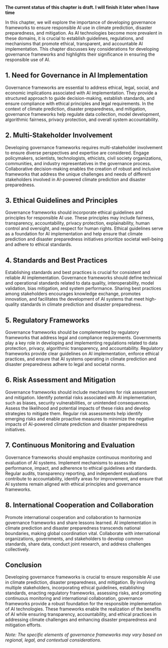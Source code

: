 **The current status of this chapter is draft. I will finish it later when I have time**

In this chapter, we will explore the importance of developing governance frameworks to ensure responsible AI use in climate prediction, disaster preparedness, and mitigation. As AI technologies become more prevalent in these domains, it is crucial to establish guidelines, regulations, and mechanisms that promote ethical, transparent, and accountable AI implementation. This chapter discusses key considerations for developing governance frameworks and highlights their significance in ensuring the responsible use of AI.

**1. Need for Governance in AI Implementation**
-----------------------------------------------

Governance frameworks are essential to address ethical, legal, social, and economic implications associated with AI implementation. They provide a structured approach to guide decision-making, establish standards, and ensure compliance with ethical principles and legal requirements. In the context of climate prediction, disaster preparedness, and mitigation, governance frameworks help regulate data collection, model development, algorithmic fairness, privacy protection, and overall system accountability.

**2. Multi-Stakeholder Involvement**
------------------------------------

Developing governance frameworks requires multi-stakeholder involvement to ensure diverse perspectives and expertise are considered. Engage policymakers, scientists, technologists, ethicists, civil society organizations, communities, and industry representatives in the governance process. Collaborative decision-making enables the creation of robust and inclusive frameworks that address the unique challenges and needs of different stakeholders involved in AI-powered climate prediction and disaster preparedness.

**3. Ethical Guidelines and Principles**
----------------------------------------

Governance frameworks should incorporate ethical guidelines and principles for responsible AI use. These principles may include fairness, transparency, accountability, privacy protection, explainability, human control and oversight, and respect for human rights. Ethical guidelines serve as a foundation for AI implementation and help ensure that climate prediction and disaster preparedness initiatives prioritize societal well-being and adhere to ethical standards.

**4. Standards and Best Practices**
-----------------------------------

Establishing standards and best practices is crucial for consistent and reliable AI implementation. Governance frameworks should define technical and operational standards related to data quality, interoperability, model validation, bias mitigation, and system performance. Sharing best practices among stakeholders encourages knowledge exchange, promotes innovation, and facilitates the development of AI systems that meet high-quality standards in climate prediction and disaster preparedness.

**5. Regulatory Frameworks**
----------------------------

Governance frameworks should be complemented by regulatory frameworks that address legal and compliance requirements. Governments play a key role in developing and implementing regulations related to data protection, privacy, algorithmic transparency, and accountability. Regulatory frameworks provide clear guidelines on AI implementation, enforce ethical practices, and ensure that AI systems operating in climate prediction and disaster preparedness adhere to legal and societal norms.

**6. Risk Assessment and Mitigation**
-------------------------------------

Governance frameworks should include mechanisms for risk assessment and mitigation. Identify potential risks associated with AI implementation, such as biases, security vulnerabilities, or unintended consequences. Assess the likelihood and potential impacts of these risks and develop strategies to mitigate them. Regular risk assessments help identify emerging risks and enable proactive measures to minimize the negative impacts of AI-powered climate prediction and disaster preparedness initiatives.

**7. Continuous Monitoring and Evaluation**
-------------------------------------------

Governance frameworks should emphasize continuous monitoring and evaluation of AI systems. Implement mechanisms to assess the performance, impact, and adherence to ethical guidelines and standards. Regular audits, transparency reporting, and independent evaluations contribute to accountability, identify areas for improvement, and ensure that AI systems remain aligned with ethical principles and governance frameworks.

**8. International Cooperation and Collaboration**
--------------------------------------------------

Promote international cooperation and collaboration to harmonize governance frameworks and share lessons learned. AI implementation in climate prediction and disaster preparedness transcends national boundaries, making global coordination vital. Collaborate with international organizations, governments, and stakeholders to develop common standards, share data, conduct joint research, and address challenges collectively.

**Conclusion**
--------------

Developing governance frameworks is crucial to ensure responsible AI use in climate prediction, disaster preparedness, and mitigation. By involving multiple stakeholders, incorporating ethical guidelines, establishing standards, enacting regulatory frameworks, assessing risks, and promoting continuous monitoring and international collaboration, governance frameworks provide a robust foundation for the responsible implementation of AI technologies. These frameworks enable the realization of the benefits of AI while ensuring transparency, accountability, and ethical practices in addressing climate challenges and enhancing disaster preparedness and mitigation efforts.

*Note: The specific elements of governance frameworks may vary based on regional, legal, and contextual considerations.*
